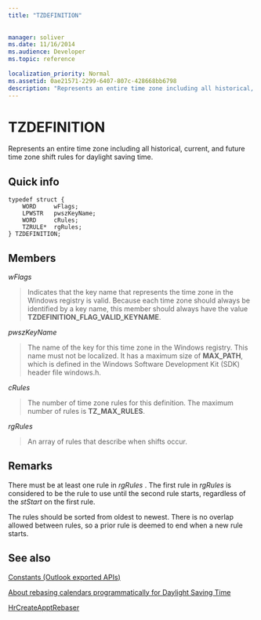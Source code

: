 ```yaml
---
title: "TZDEFINITION"
 
 
manager: soliver
ms.date: 11/16/2014
ms.audience: Developer
ms.topic: reference
 
localization_priority: Normal
ms.assetid: 0ae21571-2299-6407-807c-428668bb6798
description: "Represents an entire time zone including all historical, current, and future time zone shift rules for daylight saving time."
---
```


# TZDEFINITION

Represents an entire time zone including all historical, current, and future time zone shift rules for daylight saving time.
  
## Quick info

```
typedef struct { 
    WORD     wFlags;  
    LPWSTR   pwszKeyName; 
    WORD     cRules; 
    TZRULE*  rgRules; 
} TZDEFINITION;
```

## Members

 _wFlags_
  
> Indicates that the key name that represents the time zone in the Windows registry is valid. Because each time zone should always be identified by a key name, this member should always have the value **TZDEFINITION_FLAG_VALID_KEYNAME**.
    
 _pwszKeyName_
  
> The name of the key for this time zone in the Windows registry. This name must not be localized. It has a maximum size of **MAX_PATH**, which is defined in the Windows Software Development Kit (SDK) header file windows.h. 
    
 _cRules_
  
> The number of time zone rules for this definition. The maximum number of rules is **TZ_MAX_RULES**. 
    
 _rgRules_
  
> An array of rules that describe when shifts occur.
    
## Remarks

There must be at least one rule in  *rgRules*  . The first rule in  *rgRules*  is considered to be the rule to use until the second rule starts, regardless of the  *stStart*  on the first rule. 
  
The rules should be sorted from oldest to newest. There is no overlap allowed between rules, so a prior rule is deemed to end when a new rule starts.
  
## See also



[Constants (Outlook exported APIs)](constants-outlook-exported-apis.md)
  
[About rebasing calendars programmatically for Daylight Saving Time](about-rebasing-calendars-programmatically-for-daylight-saving-time.md)
  
[HrCreateApptRebaser](hrcreateapptrebaser.md)

